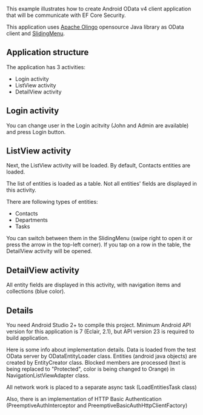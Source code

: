 This example illustrates how to create Android OData v4 client application that will be communicate with EF Core Security.

This application uses [Apache Olingo](https://olingo.apache.org/) opensource Java library as OData client and [SlidingMenu](https://github.com/jfeinstein10/SlidingMenu).

Application structure
--------------
The application has 3 activities:
* Login activity
* ListView activity
* DetailView activity


Login activity
--------------
You can change user in the Login acitvity (John and Admin are available) and press Login button.


ListView activity
-----------------
Next, the ListView activity will be loaded.
By default, Contacts entities are loaded.

The list of entities is loaded as a table. Not all entities' fields are displayed in this activity.

There are following types of entities:
* Contacts
* Departments
* Tasks

You can switch between them in the SlidingMenu (swipe right to open it or press the arrow in the top-left corner).
If you tap on a row in the table, the DetailView activity will be opened.


DetailView activity
-----------------
All entity fields are displayed in this activity, with navigation items and collections (blue color).


Details
--------------
You need Android Studio 2+ to compile this project.
Minimum Android API version for this application is 7 (Eclair, 2.1), but API version 23 is required to build application.

Here is some info about implementation details.
Data is loaded from the test OData server by ODataEntityLoader class.
Entities (android java objects) are created by EntityCreator class.
Blocked members are processed (text is being replaced to "Protected", color is being changed to Orange) in NavigationListViewAdapter class.

All network work is placed to a separate async task (LoadEntitiesTask class)

Also, there is an implementation of HTTP Basic Authentication (PreemptiveAuthInterceptor and PreemptiveBasicAuthHttpClientFactory)